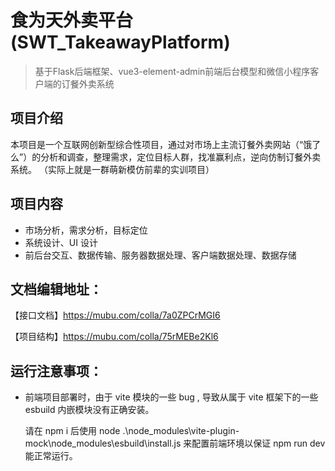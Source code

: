 # 食为天外卖平台 (SWT_TakeawayPlatform)

> 基于Flask后端框架、vue3-element-admin前端后台模型和微信小程序客户端的订餐外卖系统

## 项目介绍

本项目是一个互联网创新型综合性项目，通过对市场上主流订餐外卖网站（“饿了么”）的分析和调查，整理需求，定位目标人群，找准赢利点，逆向仿制订餐外卖系统。
（实际上就是一群萌新模仿前辈的实训项目）

## 项目内容

- 市场分析，需求分析，目标定位
- 系统设计、UI 设计
- 前后台交互、数据传输、服务器数据处理、客户端数据处理、数据存储

## 文档编辑地址：

【接口文档】https://mubu.com/colla/7a0ZPCrMGI6

【项目结构】https://mubu.com/colla/75rMEBe2Kl6

## 运行注意事项：

- 前端项目部署时，由于 vite 模块的一些 bug , 导致从属于 vite 框架下的一些 esbuild 内嵌模块没有正确安装。

  请在 npm i 后使用 node .\node_modules\vite-plugin-mock\node_modules\esbuild\install.js 来配置前端环境以保证 npm run dev 能正常运行。
